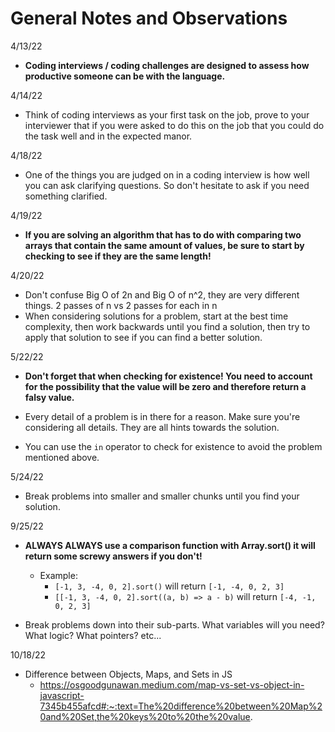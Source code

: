 # General Notes and Observations

4/13/22

- **Coding interviews / coding challenges are designed to assess how productive someone can be with the language.**

4/14/22

- Think of coding interviews as your first task on the job, prove to your interviewer that if you were asked to do this on the job that you could do the task well and in the expected manor.

4/18/22

- One of the things you are judged on in a coding interview is how well you can ask clarifying questions. So don't hesitate to ask if you need something clarified. 

4/19/22

- **If you are solving an algorithm that has to do with comparing two arrays that contain the same amount of values, be sure to start by checking to see if they are the same length!**

4/20/22 

- Don't confuse Big O of 2n and Big O of n^2, they are very different things. 2 passes of n vs 2 passes for each in n
- When considering solutions for a problem, start at the best time complexity, then work backwards until you find a solution, then try to apply that solution to see if you can find a better solution. 

5/22/22

- **Don't forget that when checking for existence! You need to account for the possibility that the value will be zero and therefore return a falsy value.**

- Every detail of a problem is in there for a reason. Make sure you're considering all details. They are all hints towards the solution.

- You can use the `in` operator to check for existence to avoid the problem mentioned above.

5/24/22

- Break problems into smaller and smaller chunks until you find your solution.

9/25/22

- **ALWAYS ALWAYS use a comparison function with Array.sort() it will return some screwy answers if you don't!**
  - Example: 
    - `[-1, 3, -4, 0, 2].sort()` will return `[-1, -4, 0, 2, 3]`
    - `[[-1, 3, -4, 0, 2].sort((a, b) => a - b)` will return `[-4, -1, 0, 2, 3]`

- Break problems down into their sub-parts. What variables will you need? What logic? What pointers? etc...

10/18/22

- Difference between Objects, Maps, and Sets in JS
  - https://osgoodgunawan.medium.com/map-vs-set-vs-object-in-javascript-7345b455afcd#:~:text=The%20difference%20between%20Map%20and%20Set,the%20keys%20to%20the%20value.